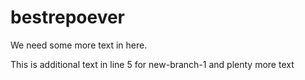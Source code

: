 # bestrepoever

We need some more text in here.


This is additional text in line 5 for new-branch-1 and plenty more text

